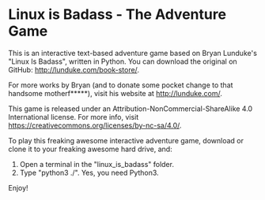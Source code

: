 # Linux is Badass - The Adventure Game
This is an interactive text-based adventure game based on Bryan Lunduke's "Linux Is Badass", written in Python. You can download the original on GitHub: http://lunduke.com/book-store/.

For more works by Bryan (and to donate some pocket change to that handsome motherf*****), visit his website at http://lunduke.com/.

This game is released under an Attribution-NonCommercial-ShareAlike 4.0 International license. For more info, visit https://creativecommons.org/licenses/by-nc-sa/4.0/.

To play this freaking awesome interactive adventure game, download or clone it to your freaking awesome hard drive, and:

1. Open a terminal in the "linux_is_badass" folder.
2. Type "python3 ./". Yes, you need Python3.

Enjoy!
